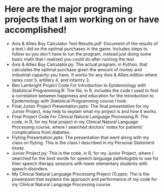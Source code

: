 # Here are the major programing projects that I am working on or have accomplished!

- Axis & Allies Buy Calculator Test Results.pdf: Document of the results of a test I did on the optimal purchases in the game. Includes steps to follow so you don't have to run the program, instead just doing some basic math that I realized you could do after running the test.
- Axis & Allies Buy Calculator.py: The actual program, in Python, that calculates the optimal purchase given the amount of money and industrial capacity you have. It works for any Axis & Allies edition where tanks cost 5, artillery 4, and infantry 3.
- Ben Lambright Project Code For Introduction to Epidemiology with Statistical Programming.R: The file, in R, includes the code I used to find a correlation between happiness and education for the Introduction to Epidemiology with Statistical Programming course I took.
- Final Junior Project Presentation.pptx: The final presentation for my Junior Project, may help to explain what my project is and how it works.
- Final Project Code For Clinical Natural Language Processing.R: The code, in R, for my final project in my Clinical Natural Language Processing course, where I searched doctors' notes for patients' complications from diabetes.
- Flyting Presentation.pptx: The presentation that went along with my class on flyting. This is the class I described in my Personal Statement essay.
- Junior Project.py: This is the code, in R, for my Junior Project, where I searched for the best words for speech language pathologists to use for their speech therapy sessions with lower elementary students with speech disorders. 
- My Clinical Natural Language Processing Project (1).pptx: The is the powerpoint that explains the approach and performance of my code for my Clinical Natural Language Processing course.
